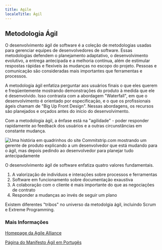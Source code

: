 ```yaml
---
title: Agile
localeTitle: Ágil
---
```

## Metodologia Ágil

O desenvolvimento ágil de software é a coleção de metodologias usadas para gerenciar equipes de desenvolvedores de software. Essas metodologias defendem o planejamento adaptativo, o desenvolvimento evolutivo, a entrega antecipada e a melhoria contínua, além de estimular respostas rápidas e flexíveis às mudanças no escopo do projeto. Pessoas e comunicação são consideradas mais importantes que ferramentas e processos.

A metodologia ágil enfatiza perguntar aos usuários finais o que eles querem e freqüentemente mostrando demonstrações do produto à medida que ele é desenvolvido. Isso contrasta com a abordagem "Waterfall", em que o desenvolvimento é orientado por especificação, e o que os profissionais ágeis chamam de "Big Up Front Design". Nessas abordagens, os recursos são planejados e orçados antes do início do desenvolvimento.

Com a metodologia ágil, a ênfase está na "agilidade" - poder responder rapidamente ao feedback dos usuários e a outras circunstâncias em constante mudança.

![Uma história em quadrinhos do site Commitstrip.com mostrando um gerente de produto explicando a um desenvolvedor que está mudando para o ágil, mas depois pedindo ao desenvolvedor para planejar tudo antecipadamente](https://www.commitstrip.com/wp-content/uploads/2017/01/Strip-Budegt-fixe-pour-projet-flexible-english650-final.jpg)

O desenvolvimento ágil de software enfatiza quatro valores fundamentais. 
1. A valorização de indivíduos e interações sobre processos e ferramentas
2. Software em funcionamento sobre documentação exaustiva
3. A colaboração com o cliente é mais importante do que as negociações de contrato
4. Responder a mudanças ao invés de seguir um plano

Existem diferentes "tribos" no universo da metodolgia ágil, incluindo Scrum e Extreme Programming.

### Mais Informações

[Homepage da Agile Alliance](https://www.agilealliance.org/)

[Página do Manifesto Ágil em Portugês](http://agilemanifesto.org/iso/ptbr/manifesto.html/)
